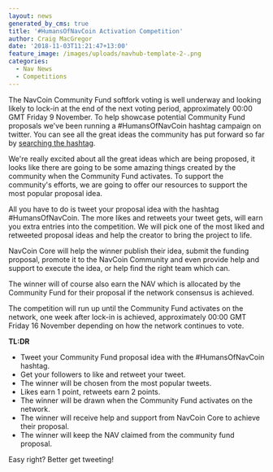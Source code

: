 ```yaml
---
layout: news
generated_by_cms: true
title: '#HumansOfNavCoin Activation Competition'
author: Craig MacGregor
date: '2018-11-03T11:21:47+13:00'
feature_image: /images/uploads/navhub-template-2-.png
categories:
  - Nav News
  - Competitions
---
```

The NavCoin Community Fund softfork voting is well underway and looking likely to lock-in at the end of the next voting period, approximately 00:00 GMT Friday 9 November. To help showcase potential Community Fund proposals we've been running a #HumansOfNavCoin hashtag campaign on twitter. You can see all the great ideas the community has put forward so far by [searching the hashtag](https://twitter.com/search?q=%23HumansOfNavCoin).

We're really excited about all the great ideas which are being proposed, it looks like there are going to be some amazing things created by the community when the Community Fund activates. To support the community's efforts, we are going to offer our resources to support the most popular proposal idea.

All you have to do is tweet your proposal idea with the hashtag #HumansOfNavCoin. The more likes and retweets your tweet gets, will earn you extra entries into the competition. We will pick one of the most liked and retweeted proposal ideas and help the creator to bring the project to life.

NavCoin Core will help the winner publish their idea, submit the funding proposal, promote it to the NavCoin Community and even provide help and support to execute the idea, or help find the right team which can.

The winner will of course also earn the NAV which is allocated by the Community Fund for their proposal if the network consensus is achieved.

The competition will run up until the Community Fund activates on the network, one week after lock-in is achieved, approximately 00:00 GMT Friday 16 November depending on how the network continues to vote.

**TL:DR**

* Tweet your Community Fund proposal idea with the #HumansOfNavCoin hashtag.
* Get your followers to like and retweet your tweet.
* The winner will be chosen from the most popular tweets.
* Likes earn 1 point, retweets earn 2 points.
* The winner will be drawn when the Community Fund activates on the network.
* The winner will receive help and support from NavCoin Core to achieve their proposal.
* The winner will keep the NAV claimed from the community fund proposal.

Easy right? Better get tweeting!
